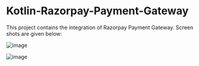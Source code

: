 # Kotlin-Razorpay-Payment-Gateway
This project contains the integration of Razorpay Payment Gateway. Screen shots are given below:

![image](https://user-images.githubusercontent.com/77164635/164910375-b4497981-1e94-4ebb-ab4c-6608323b60dd.png)

![image](https://user-images.githubusercontent.com/77164635/164910388-c5a19dd5-6574-45cb-b52f-69b14f3c18cd.png)
